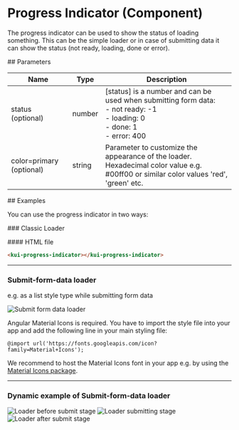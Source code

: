 # Progress Indicator (Component)

The progress indicator can be used to show the status of loading something.
This can be the simple loader or in case of submitting data it can show the status (not ready, loading, done or error).

## Parameters

Name | Type | Description
--- | --- | ---
status (optional) | number | [status] is a number and can be used when submitting form data: <br>- not ready: -1 <br> - loading: 0 <br> - done: 1 <br> - error: 400
color=primary (optional) | string | Parameter to customize the appearance of the loader. Hexadecimal color value e.g. #00ff00 or similar color values 'red', 'green' etc.

## Examples

You can use the progress indicator in two ways:

### Classic Loader

#### HTML file

```html
<kui-progress-indicator></kui-progress-indicator>
```

<!-- <iframe src="https://stackblitz.com/edit/mini-examples?embed=1&file=src/main.ts&hideExplorer=1&hideNavigation=1&view=preview" width="700px" height="300px"></iframe> -->

<hr>

### Submit-form-data loader

e.g. as a list style type while submitting form data

![Submit form data loader](../../../../assets/images/dsp-ui/submit-form-data-loader.png)

Angular Material Icons is required. You have to import the style file into your app and add the following line in your main styling file:

`@import url('https://fonts.googleapis.com/icon?family=Material+Icons');`

We recommend to host the Material Icons font in your app e.g. by using the [Material Icons package](https://www.npmjs.com/package/material-icons).

<hr>

### Dynamic example of Submit-form-data loader

![Loader before submit stage](../../../../assets/images/dsp-ui/loader-before-submit-status.png)
![Loader submitting stage](../../../../assets/images/dsp-ui/loader-submitting-status.png)
![Loader after submit stage](../../../../assets/images/dsp-ui/loader-after-submit-status.png)
